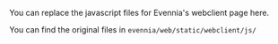 You can replace the javascript files for Evennia's webclient page here.

You can find the original files in `evennia/web/static/webclient/js/`
